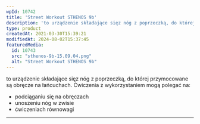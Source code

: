 ```yaml
---
wpId: 10742
title: 'Street Workout STHENOS 9b'
description: 'to urządzenie składające sięz nóg z poprzeczką, do której przymocowane są obręcze na łańcuchach. Ćwiczenia z wykorzystaniem mogą polegać na: podciąganiu się na obręczach unoszeniu nóg w zwisie ćwiczeniach równowagi'
type: product
createdAt: 2021-03-30T15:39:21
modifiedAt: 2024-08-02T15:37:45
featuredMedia:
  id: 10743
  src: "sthenos-9b-15.09.04.png"
  alt: "Street Workout STHENOS 9b"
---
```



to urządzenie składające sięz nóg z poprzeczką, do której przymocowane są obręcze na łańcuchach. Ćwiczenia z wykorzystaniem mogą polegać na:

*   podciąganiu się na obręczach
*   unoszeniu nóg w zwisie
*   ćwiczeniach równowagi

* * *